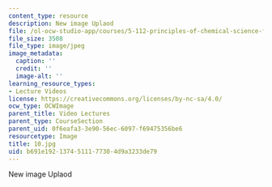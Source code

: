 ```yaml
---
content_type: resource
description: New image Uplaod
file: /ol-ocw-studio-app/courses/5-112-principles-of-chemical-science-fall-2005/b691e1921374511177304d9a3233de79_10.jpg
file_size: 3508
file_type: image/jpeg
image_metadata:
  caption: ''
  credit: ''
  image-alt: ''
learning_resource_types:
- Lecture Videos
license: https://creativecommons.org/licenses/by-nc-sa/4.0/
ocw_type: OCWImage
parent_title: Video Lectures
parent_type: CourseSection
parent_uid: 0f6eafa3-3e90-56ec-6097-f69475356be6
resourcetype: Image
title: 10.jpg
uid: b691e192-1374-5111-7730-4d9a3233de79
---
```

New image Uplaod